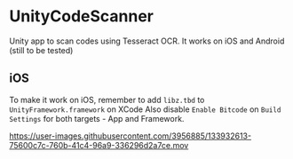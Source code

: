 # UnityCodeScanner
Unity app to scan codes using Tesseract OCR.
It works on iOS and Android (still to be tested)


## iOS
To make it work on iOS, remember to add `libz.tbd` to `UnityFramework.framework` on XCode
Also disable `Enable Bitcode` on `Build Settings` for both targets - App and Framework.


https://user-images.githubusercontent.com/3956885/133932613-75600c7c-760b-41c4-96a9-336296d2a7ce.mov

